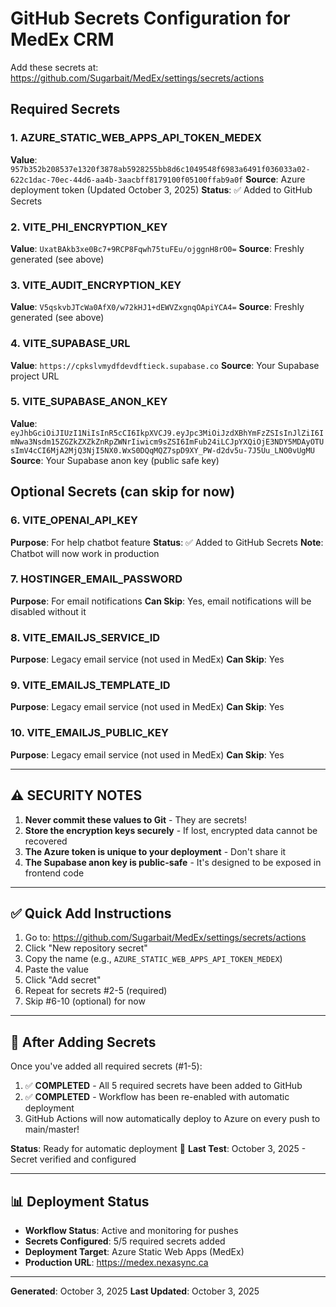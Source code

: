# GitHub Secrets Configuration for MedEx CRM

Add these secrets at: https://github.com/Sugarbait/MedEx/settings/secrets/actions

## Required Secrets

### 1. AZURE_STATIC_WEB_APPS_API_TOKEN_MEDEX
**Value**: `957b352b208537e1320f3878ab5928255bb8d6c1049548f6983a6491f036033a02-622c1dac-70ec-44d6-aa4b-3aacbff8179100f05100ffab9a0f`
**Source**: Azure deployment token (Updated October 3, 2025)
**Status**: ✅ Added to GitHub Secrets

### 2. VITE_PHI_ENCRYPTION_KEY
**Value**: `UxatBAkb3xe0Bc7+9RCP8Fqwh75tuFEu/ojggnH8rO0=`
**Source**: Freshly generated (see above)

### 3. VITE_AUDIT_ENCRYPTION_KEY
**Value**: `V5qskvbJTcWa0AfX0/w72kHJ1+dEWVZxgnqOApiYCA4=`
**Source**: Freshly generated (see above)

### 4. VITE_SUPABASE_URL
**Value**: `https://cpkslvmydfdevdftieck.supabase.co`
**Source**: Your Supabase project URL

### 5. VITE_SUPABASE_ANON_KEY
**Value**: `eyJhbGciOiJIUzI1NiIsInR5cCI6IkpXVCJ9.eyJpc3MiOiJzdXBhYmFzZSIsInJlZiI6ImNwa3Nsdm15ZGZkZXZkZnRpZWNrIiwicm9sZSI6ImFub24iLCJpYXQiOjE3NDY5MDAyOTUsImV4cCI6MjA2MjQ3NjI5NX0.WxS0DQqMQZ7spD9XY_PW-d2dv5u-7J5Uu_LNO0vUgMU`
**Source**: Your Supabase anon key (public safe key)

## Optional Secrets (can skip for now)

### 6. VITE_OPENAI_API_KEY
**Purpose**: For help chatbot feature
**Status**: ✅ Added to GitHub Secrets
**Note**: Chatbot will now work in production

### 7. HOSTINGER_EMAIL_PASSWORD
**Purpose**: For email notifications
**Can Skip**: Yes, email notifications will be disabled without it

### 8. VITE_EMAILJS_SERVICE_ID
**Purpose**: Legacy email service (not used in MedEx)
**Can Skip**: Yes

### 9. VITE_EMAILJS_TEMPLATE_ID
**Purpose**: Legacy email service (not used in MedEx)
**Can Skip**: Yes

### 10. VITE_EMAILJS_PUBLIC_KEY
**Purpose**: Legacy email service (not used in MedEx)
**Can Skip**: Yes

---

## ⚠️ SECURITY NOTES

1. **Never commit these values to Git** - They are secrets!
2. **Store the encryption keys securely** - If lost, encrypted data cannot be recovered
3. **The Azure token is unique to your deployment** - Don't share it
4. **The Supabase anon key is public-safe** - It's designed to be exposed in frontend code

---

## ✅ Quick Add Instructions

1. Go to: https://github.com/Sugarbait/MedEx/settings/secrets/actions
2. Click "New repository secret"
3. Copy the name (e.g., `AZURE_STATIC_WEB_APPS_API_TOKEN_MEDEX`)
4. Paste the value
5. Click "Add secret"
6. Repeat for secrets #2-5 (required)
7. Skip #6-10 (optional) for now

---

## 🚀 After Adding Secrets

Once you've added all required secrets (#1-5):

1. ✅ **COMPLETED** - All 5 required secrets have been added to GitHub
2. ✅ **COMPLETED** - Workflow has been re-enabled with automatic deployment
3. GitHub Actions will now automatically deploy to Azure on every push to main/master!

**Status**: Ready for automatic deployment 🎉
**Last Test**: October 3, 2025 - Secret verified and configured

---

## 📊 Deployment Status

- **Workflow Status**: Active and monitoring for pushes
- **Secrets Configured**: 5/5 required secrets added
- **Deployment Target**: Azure Static Web Apps (MedEx)
- **Production URL**: https://medex.nexasync.ca

---

**Generated**: October 3, 2025
**Last Updated**: October 3, 2025
